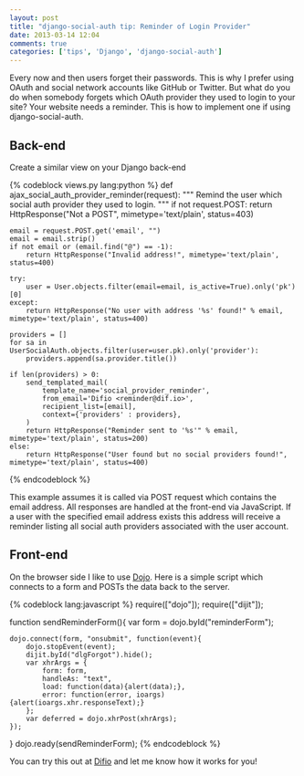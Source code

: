```yaml
---
layout: post
title: "django-social-auth tip: Reminder of Login Provider"
date: 2013-03-14 12:04
comments: true
categories: ['tips', 'Django', 'django-social-auth']
---
```


Every now and then users forget their passwords. This is why I prefer using
OAuth and social network accounts like GitHub or Twitter. But what do you do
when somebody forgets which OAuth provider they used to login to your site?
Your website needs a reminder. This is how to implement one if using
django-social-auth.


Back-end
-------

Create a similar view on your Django back-end

{% codeblock views.py lang:python %}
def ajax_social_auth_provider_reminder(request):
    """
        Remind the user which social auth provider they used to login.
    """
    if not request.POST:
        return HttpResponse("Not a POST", mimetype='text/plain', status=403)

    email = request.POST.get('email', "")
    email = email.strip()
    if not email or (email.find("@") == -1):
        return HttpResponse("Invalid address!", mimetype='text/plain', status=400)

    try:
        user = User.objects.filter(email=email, is_active=True).only('pk')[0]
    except:
        return HttpResponse("No user with address '%s' found!" % email, mimetype='text/plain', status=400)

    providers = []
    for sa in UserSocialAuth.objects.filter(user=user.pk).only('provider'):
        providers.append(sa.provider.title())

    if len(providers) > 0:
        send_templated_mail(
            template_name='social_provider_reminder',
            from_email='Difio <reminder@dif.io>',
            recipient_list=[email],
            context={'providers' : providers},
        )
        return HttpResponse("Reminder sent to '%s'" % email, mimetype='text/plain', status=200)
    else:
        return HttpResponse("User found but no social providers found!", mimetype='text/plain', status=400)
{% endcodeblock %}

This example assumes it is called via POST request which contains the email address.
All responses are handled at the front-end via JavaScript. If a user with the specified
email address exists this address will receive a reminder listing all social auth providers
associated with the user account.

Front-end
--------

On the browser side I like to use [Dojo](http://dojotoolkit.org).
Here is a simple script which connects to a form and POSTs the data
back to the server.

{% codeblock lang:javascript %}
require(["dojo"]);
require(["dijit"]);

function sendReminderForm(){
    var form = dojo.byId("reminderForm");

    dojo.connect(form, "onsubmit", function(event){
        dojo.stopEvent(event);
        dijit.byId("dlgForgot").hide();
        var xhrArgs = {
            form: form,
            handleAs: "text",
            load: function(data){alert(data);},
            error: function(error, ioargs){alert(ioargs.xhr.responseText);}
        };
        var deferred = dojo.xhrPost(xhrArgs);
    });
}
dojo.ready(sendReminderForm);
{% endcodeblock %}

You can try this out at [Difio](http://www.dif.io) and let me know how it works for you!

